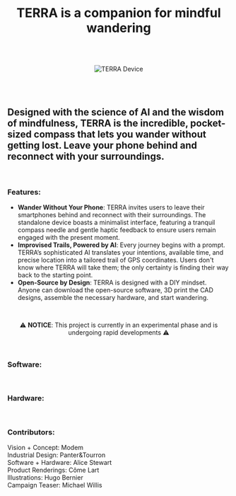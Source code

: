 <h1 align="center">TERRA is a companion for mindful wandering</h1>

<br> <!-- Additional spacing -->
<br> <!-- Additional spacing -->

<p align="center">
  <img src="https://modemworks.com/wp-content/uploads/2024/03/terra_device01.png" alt="TERRA Device">
</p>

<br> <!-- Additional spacing -->
<br> <!-- Additional spacing -->

##  Designed with the science of AI and the wisdom of mindfulness, TERRA is the incredible, pocket-sized compass that lets you wander without getting lost. Leave your phone behind and reconnect with your surroundings.


<br> <!-- Additional spacing -->

### Features:
- **Wander Without Your Phone**: TERRA invites users to leave their smartphones behind and reconnect with their surroundings. The standalone device boasts a minimalist interface, featuring a tranquil compass needle and gentle haptic feedback to ensure users remain engaged with the present moment. 
- **Improvised Trails, Powered by AI**: Every journey begins with a prompt. TERRA’s sophisticated AI translates your intentions, available time, and precise location into a tailored trail of GPS coordinates. Users don't know where TERRA will take them; the only certainty is finding their way back to the starting point.
- **Open-Source by Design**: TERRA is designed with a DIY mindset. Anyone can download the open-source software, 3D print the CAD designs, assemble the necessary hardware, and start wandering.

<br> <!-- Additional spacing -->

<p align="center">
  ⚠️ <strong>NOTICE</strong>: This project is currently in an experimental phase and is undergoing rapid developments ⚠️
</p>

<br> <!-- Additional spacing -->


### Software:

<br> <!-- Additional spacing -->


### Hardware:


<br> <!-- Additional spacing -->


### Contributors:
Vision + Concept: Modem<br> 
Industrial Design: Panter&Tourron<br> 
Software + Hardware: Alice Stewart<br> 
Product Renderings: Côme Lart<br> 
Illustrations: Hugo Bernier<br> 
Campaign Teaser: Michael Willis

